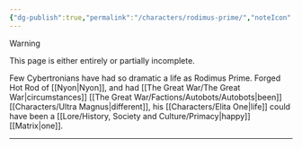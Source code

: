 ```yaml
---
{"dg-publish":true,"permalink":"/characters/rodimus-prime/","noteIcon":"default"}
---
```


>[!warning] 
>This page is either entirely or partially incomplete. 

Few Cybertronians have had so dramatic a life as Rodimus Prime. Forged Hot Rod of [[Nyon\|Nyon]], and had [[The Great War/The Great War\|circumstances]] [[The Great War/Factions/Autobots/Autobots\|been]] [[Characters/Ultra Magnus\|different]], his [[Characters/Elita One\|life]] could have been a [[Lore/History, Society and Culture/Primacy\|happy]] [[Matrix\|one]]. 

---

